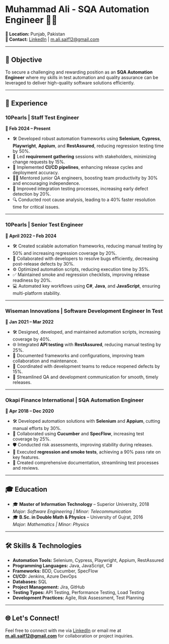 # Muhammad Ali - SQA Automation Engineer 👨‍💻  

**📍 Location:** Punjab, Pakistan  
**📧 Contact:**  [LinkedIn](https://www.linkedin.com/in/sqa-automation-engineer) | m.ali.saif12@gmail.com  

---

## 🎯 Objective  
To secure a challenging and rewarding position as an **SQA Automation Engineer** where my skills in test automation and quality assurance can be leveraged to deliver high-quality software solutions efficiently.

---

## 💼 Experience  

### **10Pearls | Staff Test Engineer**  
**📅 Feb 2024 – Present**  
- 🛠️ Developed robust automation frameworks using **Selenium**, **Cypress**, **Playwright**, **Appium**, and **RestAssured**, reducing regression testing time by 50%.  
- 🤝 Led **requirement gathering** sessions with stakeholders, minimizing change requests by 15%.  
- 🚀 Implemented **CI/CD pipelines**, enhancing release cycles and deployment accuracy.  
- 👨‍🏫 Mentored junior QA engineers, boosting team productivity by 30% and encouraging independence.  
- 🔄 Improved integration testing processes, increasing early defect detection by 20%.  
- 🔍 Conducted root cause analysis, leading to a 40% faster resolution time for critical issues.

---

### **10Pearls | Senior Test Engineer**  
**📅 April 2022 – Feb 2024**  
- 🛠️ Created scalable automation frameworks, reducing manual testing by 50% and increasing regression coverage by 20%.  
- 🐞 Collaborated with developers to resolve bugs efficiently, decreasing post-release defects by 30%.  
- ⚙️ Optimized automation scripts, reducing execution time by 35%.  
- ✅ Maintained smoke and regression checklists, improving release readiness by 20%.  
- 💻 Automated key workflows using **C#**, **Java**, and **JavaScript**, ensuring multi-platform stability.

---

### **Wiseman Innovations | Software Development Engineer In Test**  
**📅 Jan 2021 – Mar 2022**  
- 🛠️ Designed, developed, and maintained automation scripts, increasing coverage by 40%.  
- 🌐 Integrated **API testing** with **RestAssured**, reducing manual testing by 25%.  
- 📖 Documented frameworks and configurations, improving team collaboration and maintenance.  
- 🐞 Coordinated with development teams to reduce reopened defects by 15%.  
- 🔄 Streamlined QA and development communication for smooth, timely releases.

---

### **Okapi Finance International | SQA Automation Engineer**  
**📅 Apr 2018 – Dec 2020**  
- 🛠️ Developed automation solutions with **Selenium** and **Appium**, cutting manual efforts by 30%.  
- 🤝 Collaborated using **Cucumber** and **SpecFlow**, increasing test coverage by 25%.  
- 🛡️ Conducted risk assessments, improving stability during releases.  
- 🔄 Executed **regression and smoke tests**, achieving a 90% pass rate on key features.  
- 📝 Created comprehensive documentation, streamlining test processes and reviews.

---

## 🎓 Education  
- 🎓 **Master of Information Technology** – Superior University, 2018  
  *Major: Software Engineering | Minor: Telecommunication*  
- 🎓 **B.Sc. in Double Math & Physics** – University of Gujrat, 2016  
  *Major: Mathematics | Minor: Physics*

---

## 🛠️ Skills & Technologies  
- **Automation Tools:** Selenium, Cypress, Playwright, Appium, RestAssured  
- **Programming Languages:** Java, JavaScript, C#  
- **Frameworks:** BDD, Cucumber, SpecFlow  
- **CI/CD:** Jenkins, Azure DevOps  
- **Databases:** SQL  
- **Project Management:** Jira, GitHub  
- **Testing Types:** API Testing, Performance Testing, Load Testing  
- **Development Practices:** Agile, Risk Assessment, Test Planning

---

## 🌐 Let's Connect!  
Feel free to connect with me via [LinkedIn](https://www.linkedin.com/in/sqa-automation-engineer) or email me at **m.ali.saif12@gmail.com** for collaboration or project inquiries.
